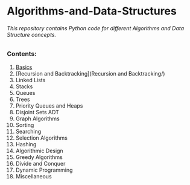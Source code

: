 # Algorithms-and-Data-Structures
###### This repository contains Python code for different Algorithms and Data Structure concepts. 

### Contents:
1. [Basics](Basics/)
2. [Recursion and Backtracking](Recursion and Backtracking/)
3. Linked Lists
4. Stacks
5. Queues
6. Trees
7. Priority Queues and Heaps
8. Disjoint Sets ADT
9. Graph Algorithms
10. Sorting 
11. Searching
12. Selection Algorithms
13. Hashing
14. Algorithmic Design
15. Greedy Algorithms
16. Divide and Conquer
17. Dynamic Programming
18. Miscellaneous
